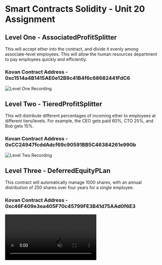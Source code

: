 # Smart Contracts Solidity - Unit 20 Assignment

## Level One - AssociatedProfitSplitter

This will accept ether into the contract, and divide it evenly among associate-level employees. This will allow the human resources department to pay employees quickly and efficiently.

### Kovan Contract Address - 0xc1514a4B1415AE0e12B9c41B4f6c68682441FdC6

![Level One Recording](recordings/AssociatedProfitSplitter.gif)

## Level Two - TieredProfitSplitter

This will distribute different percentages of incoming ether to employees at different tiers/levels. For example, the CEO gets paid 60%, CTO 25%, and Bob gets 15%.

### Kovan Contract Address - 0xCC24947fcddAdcf69c90591BB5C46384261e990b

![Level Two Recording](recordings/TieredProfitSplitter.gif)

## Level Three - DeferredEquityPLan

This contract will automatically manage 1000 shares, with an annual distribution of 250 shares over four years for a single employee.

### Kovan Contract Address - 0xc46F409e3ea405F70c45799FE3B41d75AAd0f6E3

<!-- <video width="600" height="600" controls>
  <source src="recordings/DeferredEquityPlan.mp4" type="video/mp4">
</video> -->

![](recordings/DeferredEquityPlan.mp4)
